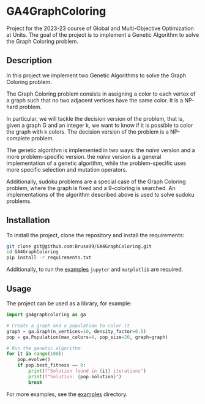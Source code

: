 # GA4GraphColoring

Project for the 2023-23 course of Global and Multi-Objective Optimization at Units.
The goal of the project is to implement a Genetic Algorithm to solve the Graph Coloring problem.

## Description

In this project we implement two Genetic Algorithms to solve the Graph Coloring problem.

The Graph Coloring problem consists in assigning a color to each vertex of a graph such that no two adjacent vertices
have the same color. It is a NP-hard problem.

In particular, we will tackle the decision version of the problem, that is, given a graph G and an integer k, we want to
know if it is possible to color the graph with k colors. The decision version of the problem is a NP-complete problem.

The genetic algorithm is implemented in two ways: the _naive_ version and a more problem-specific version.
the _naive_ version is a general implementation of a genetic algorithm, while the problem-specific uses more specific
selection and mutation operators.

Additionally, sudoku problems are a special case of the Graph Coloring problem, where the graph is fixed and a
9-coloring is searched. An implementations of the algorithm described above is used to solve sudoku problems.

## Installation

To install the project, clone the repository and install the requirements:

```bash
git clone git@github.com:Brusa99/GA4GraphColoring.git
cd GA4GraphColoring
pip install -r requirements.txt
```

Additionally, to run the [examples](examples) `jupyter` and `matplotlib` are required.

## Usage

The project can be used as a library, for example:

```python
import ga4graphcoloring as ga

# Create a graph and a population to color it
graph = ga.Graph(n_vertices=10, density_factor=0.5)
pop = ga.Population(max_colors=4, pop_size=20, graph=graph)

# Run the genetic algorithm
for it in range(100):
    pop.evolve()
    if pop.best_fitness == 0:
        print(f"Solution found in {it} iterations")
        print(f"Solution: {pop.solution}")
        break
```

For more examples, see the [examples](examples) directory.

